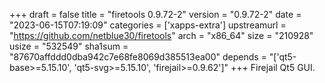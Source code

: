+++
draft = false
title = "firetools 0.9.72-2"
version = "0.9.72-2"
date = "2023-06-15T07:19:09"
categories = ['xapps-extra']
upstreamurl = "https://github.com/netblue30/firetools"
arch = "x86_64"
size = "210928"
usize = "532549"
sha1sum = "87670affddd0dba942c7e68fe8069d385513ea00"
depends = "['qt5-base>=5.15.10', 'qt5-svg>=5.15.10', 'firejail>=0.9.62']"
+++
Firejail Qt5 GUI.